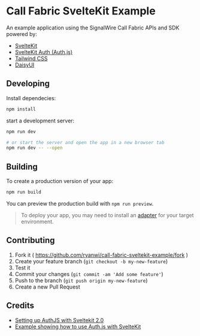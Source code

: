 # Call Fabric SvelteKit Example

An example application using the SignalWire Call Fabric APIs and SDK powered by:

- [SvelteKit](https://kit.svelte.dev/)
- [SvelteKit Auth (Auth.js)](https://authjs.dev/reference/sveltekit)
- [Tailwind CSS](https://tailwindcss.com/)
- [DaisyUI](https://daisyui.com/)

## Developing

Install dependecies:

```bash
npm install
```

start a development server:

```bash
npm run dev

# or start the server and open the app in a new browser tab
npm run dev -- --open
```

## Building

To create a production version of your app:

```bash
npm run build
```

You can preview the production build with `npm run preview`.

> To deploy your app, you may need to install an [adapter](https://kit.svelte.dev/docs/adapters) for your target environment.

## Contributing

1. Fork it ( https://github.com/ryanwi/call-fabric-sveltekit-example/fork )
2. Create your feature branch (`git checkout -b my-new-feature`)
3. Test it
4. Commit your changes (`git commit -am 'Add some feature'`)
5. Push to the branch (`git push origin my-new-feature`)
6. Create a new Pull Request

## Credits

- [Setting up AuthJS with Sveltekit 2.0](https://www.youtube.com/watch?v=ridRgYSJ0ds)
- [Example showing how to use Auth.js with SvelteKit](https://github.com/nextauthjs/sveltekit-auth-example)
